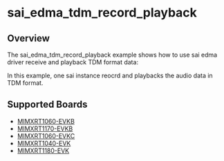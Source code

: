 # sai_edma_tdm_record_playback

## Overview
The sai_edma_tdm_record_playback example shows how to use sai edma driver receive and playback TDM format data:

In this example, one sai instance reocrd and playbacks the audio data in TDM format.

## Supported Boards
- [MIMXRT1060-EVKB](../../../_boards/evkbmimxrt1060/driver_examples/sai/edma_tdm_record_playback/example_board_readme.md)
- [MIMXRT1170-EVKB](../../../_boards/evkbmimxrt1170/driver_examples/sai/edma_tdm_record_playback/example_board_readme.md)
- [MIMXRT1060-EVKC](../../../_boards/evkcmimxrt1060/driver_examples/sai/edma_tdm_record_playback/example_board_readme.md)
- [MIMXRT1040-EVK](../../../_boards/evkmimxrt1040/driver_examples/sai/edma_tdm_record_playback/example_board_readme.md)
- [MIMXRT1180-EVK](../../../_boards/evkmimxrt1180/driver_examples/sai/edma_tdm_record_playback/example_board_readme.md)
